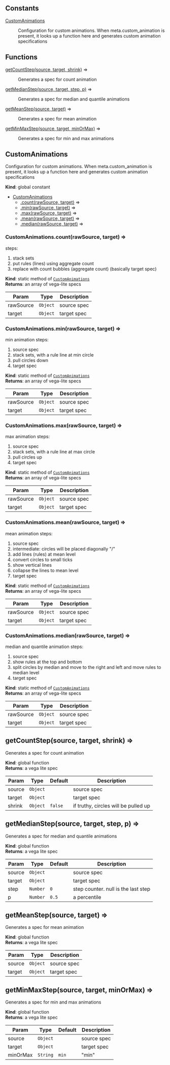 ## Constants

<dl>
<dt><a href="#CustomAnimations">CustomAnimations</a></dt>
<dd><p>Configuration for custom animations.
When meta.custom_animation is present, 
it looks up a function here and generates custom animation specifications</p>
</dd>
</dl>

## Functions

<dl>
<dt><a href="#getCountStep">getCountStep(source, target, shrink)</a> ⇒</dt>
<dd><p>Generates a spec for count animation</p>
</dd>
<dt><a href="#getMedianStep">getMedianStep(source, target, step, p)</a> ⇒</dt>
<dd><p>Generates a spec for median and quantile animations</p>
</dd>
<dt><a href="#getMeanStep">getMeanStep(source, target)</a> ⇒</dt>
<dd><p>Generates a spec for mean animation</p>
</dd>
<dt><a href="#getMinMaxStep">getMinMaxStep(source, target, minOrMax)</a> ⇒</dt>
<dd><p>Generates a spec for min and max animations</p>
</dd>
</dl>

<a name="CustomAnimations"></a>

## CustomAnimations
Configuration for custom animations.
When meta.custom_animation is present, 
it looks up a function here and generates custom animation specifications

**Kind**: global constant  

* [CustomAnimations](#CustomAnimations)
    * [.count(rawSource, target)](#CustomAnimations.count) ⇒
    * [.min(rawSource, target)](#CustomAnimations.min) ⇒
    * [.max(rawSource, target)](#CustomAnimations.max) ⇒
    * [.mean(rawSource, target)](#CustomAnimations.mean) ⇒
    * [.median(rawSource, target)](#CustomAnimations.median) ⇒

<a name="CustomAnimations.count"></a>

### CustomAnimations.count(rawSource, target) ⇒
steps:
1) stack sets
2) put rules (lines) using aggregate count
3) replace with count bubbles (aggregate count) (basically target spec)

**Kind**: static method of [<code>CustomAnimations</code>](#CustomAnimations)  
**Returns**: an array of vega-lite specs  

| Param | Type | Description |
| --- | --- | --- |
| rawSource | <code>Object</code> | source spec |
| target | <code>Object</code> | target spec |

<a name="CustomAnimations.min"></a>

### CustomAnimations.min(rawSource, target) ⇒
min animation steps:
1) source spec
2) stack sets, with a rule line at min circle
3) pull circles down
4) target spec

**Kind**: static method of [<code>CustomAnimations</code>](#CustomAnimations)  
**Returns**: an array of vega-lite specs  

| Param | Type | Description |
| --- | --- | --- |
| rawSource | <code>Object</code> | source spec |
| target | <code>Object</code> | target spec |

<a name="CustomAnimations.max"></a>

### CustomAnimations.max(rawSource, target) ⇒
max animation steps:
1) source spec
2) stack sets, with a rule line at max circle
3) pull circles up
4) target spec

**Kind**: static method of [<code>CustomAnimations</code>](#CustomAnimations)  
**Returns**: an array of vega-lite specs  

| Param | Type | Description |
| --- | --- | --- |
| rawSource | <code>Object</code> | source spec |
| target | <code>Object</code> | target spec |

<a name="CustomAnimations.mean"></a>

### CustomAnimations.mean(rawSource, target) ⇒
mean animation steps:
1) source spec
2) intermediate: circles will be placed diagonally "/" 
3) add lines (rules) at mean level
4) convert circles to small ticks
5) show vertical lines
6) collapse the lines to mean level
7) target spec

**Kind**: static method of [<code>CustomAnimations</code>](#CustomAnimations)  
**Returns**: an array of vega-lite specs  

| Param | Type | Description |
| --- | --- | --- |
| rawSource | <code>Object</code> | source spec |
| target | <code>Object</code> | target spec |

<a name="CustomAnimations.median"></a>

### CustomAnimations.median(rawSource, target) ⇒
median and quantile animation steps:
1) source spec
2) show rules at the top and bottom
3) split circles by median and move to the right and left and move rules to median level
4) target spec

**Kind**: static method of [<code>CustomAnimations</code>](#CustomAnimations)  
**Returns**: an array of vega-lite specs  

| Param | Type | Description |
| --- | --- | --- |
| rawSource | <code>Object</code> | source spec |
| target | <code>Object</code> | target spec |

<a name="getCountStep"></a>

## getCountStep(source, target, shrink) ⇒
Generates a spec for count animation

**Kind**: global function  
**Returns**: a vega lite spec  

| Param | Type | Default | Description |
| --- | --- | --- | --- |
| source | <code>Object</code> |  | source spec |
| target | <code>Object</code> |  | target spec |
| shrink | <code>Object</code> | <code>false</code> | if truthy, circles will be pulled up |

<a name="getMedianStep"></a>

## getMedianStep(source, target, step, p) ⇒
Generates a spec for median and quantile animations

**Kind**: global function  
**Returns**: a vega lite spec  

| Param | Type | Default | Description |
| --- | --- | --- | --- |
| source | <code>Object</code> |  | source spec |
| target | <code>Object</code> |  | target spec |
| step | <code>Number</code> | <code>0</code> | step counter. null is the last step |
| p | <code>Number</code> | <code>0.5</code> | a percentile |

<a name="getMeanStep"></a>

## getMeanStep(source, target) ⇒
Generates a spec for mean animation

**Kind**: global function  
**Returns**: a vega lite spec  

| Param | Type | Description |
| --- | --- | --- |
| source | <code>Object</code> | source spec |
| target | <code>Object</code> | target spec |

<a name="getMinMaxStep"></a>

## getMinMaxStep(source, target, minOrMax) ⇒
Generates a spec for min and max animations

**Kind**: global function  
**Returns**: a vega lite spec  

| Param | Type | Default | Description |
| --- | --- | --- | --- |
| source | <code>Object</code> |  | source spec |
| target | <code>Object</code> |  | target spec |
| minOrMax | <code>String</code> | <code>min</code> | "min" | "max" |

